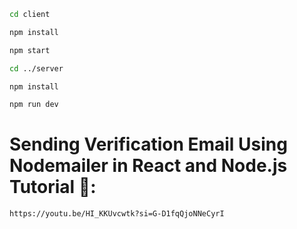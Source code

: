 
```sh
cd client
```

```sh
npm install
```

```sh
npm start
```

```sh
cd ../server
```

```sh
npm install
```

```sh
npm run dev
```


# Sending Verification Email Using Nodemailer in React and Node.js Tutorial 🤯:
```sh
https://youtu.be/HI_KKUvcwtk?si=G-D1fqQjoNNeCyrI
```
